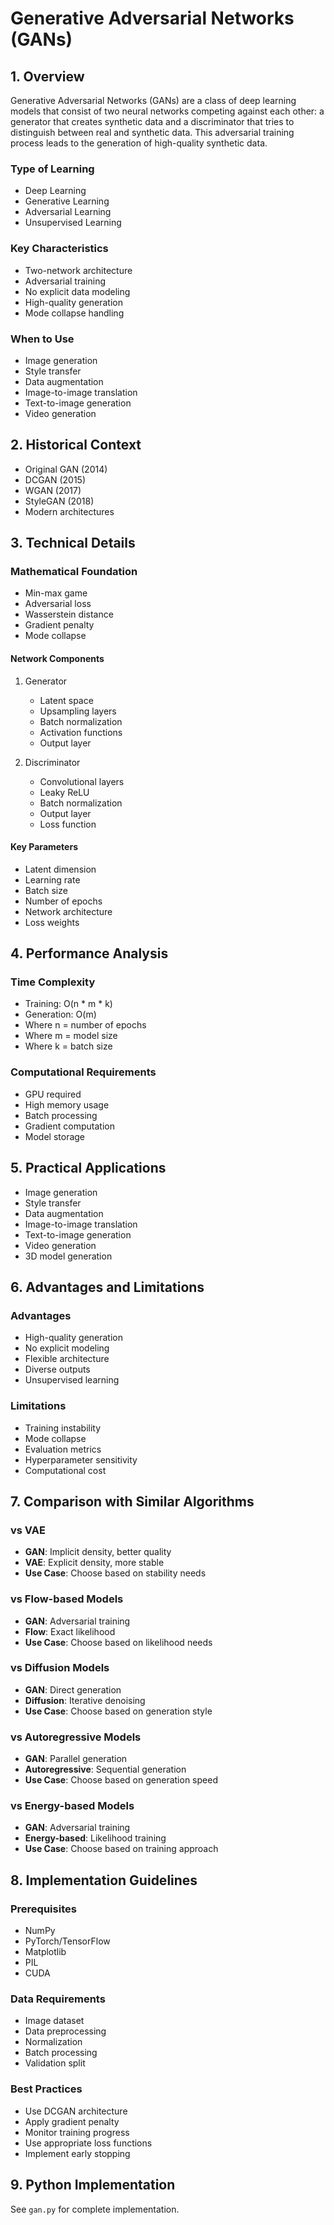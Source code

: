 # Generative Adversarial Networks (GANs)

## 1. Overview
Generative Adversarial Networks (GANs) are a class of deep learning models that consist of two neural networks competing against each other: a generator that creates synthetic data and a discriminator that tries to distinguish between real and synthetic data. This adversarial training process leads to the generation of high-quality synthetic data.

### Type of Learning
- Deep Learning
- Generative Learning
- Adversarial Learning
- Unsupervised Learning

### Key Characteristics
- Two-network architecture
- Adversarial training
- No explicit data modeling
- High-quality generation
- Mode collapse handling

### When to Use
- Image generation
- Style transfer
- Data augmentation
- Image-to-image translation
- Text-to-image generation
- Video generation

## 2. Historical Context
- Original GAN (2014)
- DCGAN (2015)
- WGAN (2017)
- StyleGAN (2018)
- Modern architectures

## 3. Technical Details

### Mathematical Foundation
- Min-max game
- Adversarial loss
- Wasserstein distance
- Gradient penalty
- Mode collapse

#### Network Components
1. Generator
   - Latent space
   - Upsampling layers
   - Batch normalization
   - Activation functions
   - Output layer

2. Discriminator
   - Convolutional layers
   - Leaky ReLU
   - Batch normalization
   - Output layer
   - Loss function

#### Key Parameters
- Latent dimension
- Learning rate
- Batch size
- Number of epochs
- Network architecture
- Loss weights

## 4. Performance Analysis

### Time Complexity
- Training: O(n * m * k)
- Generation: O(m)
- Where n = number of epochs
- Where m = model size
- Where k = batch size

### Computational Requirements
- GPU required
- High memory usage
- Batch processing
- Gradient computation
- Model storage

## 5. Practical Applications
- Image generation
- Style transfer
- Data augmentation
- Image-to-image translation
- Text-to-image generation
- Video generation
- 3D model generation

## 6. Advantages and Limitations

### Advantages
- High-quality generation
- No explicit modeling
- Flexible architecture
- Diverse outputs
- Unsupervised learning

### Limitations
- Training instability
- Mode collapse
- Evaluation metrics
- Hyperparameter sensitivity
- Computational cost

## 7. Comparison with Similar Algorithms

### vs VAE
- **GAN**: Implicit density, better quality
- **VAE**: Explicit density, more stable
- **Use Case**: Choose based on stability needs

### vs Flow-based Models
- **GAN**: Adversarial training
- **Flow**: Exact likelihood
- **Use Case**: Choose based on likelihood needs

### vs Diffusion Models
- **GAN**: Direct generation
- **Diffusion**: Iterative denoising
- **Use Case**: Choose based on generation style

### vs Autoregressive Models
- **GAN**: Parallel generation
- **Autoregressive**: Sequential generation
- **Use Case**: Choose based on generation speed

### vs Energy-based Models
- **GAN**: Adversarial training
- **Energy-based**: Likelihood training
- **Use Case**: Choose based on training approach

## 8. Implementation Guidelines

### Prerequisites
- NumPy
- PyTorch/TensorFlow
- Matplotlib
- PIL
- CUDA

### Data Requirements
- Image dataset
- Data preprocessing
- Normalization
- Batch processing
- Validation split

### Best Practices
- Use DCGAN architecture
- Apply gradient penalty
- Monitor training progress
- Use appropriate loss functions
- Implement early stopping

## 9. Python Implementation
See `gan.py` for complete implementation. 